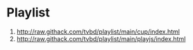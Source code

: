 # Playlist

 1. http://raw.githack.com/tvbd/playlist/main/cup/index.html
 2. http://raw.githack.com/tvbd/playlist/main/playjs/index.html
